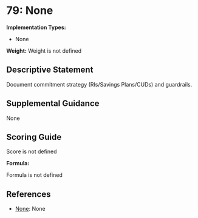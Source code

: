 # 79: None

**Implementation Types:**

- None

**Weight:** Weight is not defined

## Descriptive Statement

Document commitment strategy (RIs/Savings Plans/CUDs) and guardrails.

## Supplemental Guidance

None

## Scoring Guide

Score is not defined

**Formula:**

Formula is not defined

## References

- [None](None): None
